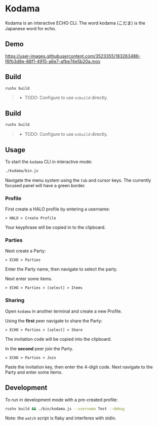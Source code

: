 # Kodama

Kodama is an interactive ECHO CLI.
The word kodama (こだま) is the Japanese word for echo.

## Demo

https://user-images.githubusercontent.com/3523355/183263486-f6fb3d8e-88f1-4915-a6e7-afbe74e5b20a.mov

## Build

```bash
rushx build
```

> - TODO: Configure to use `esbuild` directly.

## Build

```bash
rushx build
```

> - TODO: Configure to use `esbuild` directly.

## Usage

To start the `kodama` CLI in interactive mode:

```bash
./kodama/bin.js
```

Navigate the menu system using the `tab` and cursor keys.
The currently focused panel will have a green border.

### Profile

First create a HALO profile by entering a username:

`> HALO > Create Profile`

Your keyphrase will be copied in to the clipboard.

### Parties

Next create a Party:

`> ECHO > Parties`

Enter the Party name, then navigate to select the party.

Next enter some items.

`> ECHO > Parties > [select] > Items`

### Sharing

Open `kodama` in another terminal and create a new Profile.

Using the **first** peer navigate to share the Party:

`> ECHO > Parties > [select] > Share`

The invitation code will be copied into the clipboard.

In the **second** peer join the Party.

`> ECHO > Parties > Join`

Paste the invitation key, then enter the 4-digit code.
Next navigate to the Party and enter some items.

## Development

To run in development mode with a pre-created profile:

```bash
rushx build && ./bin/kodama.js --username Test --debug
```

Note: the `watch` script is flaky and interferes with stdin.
